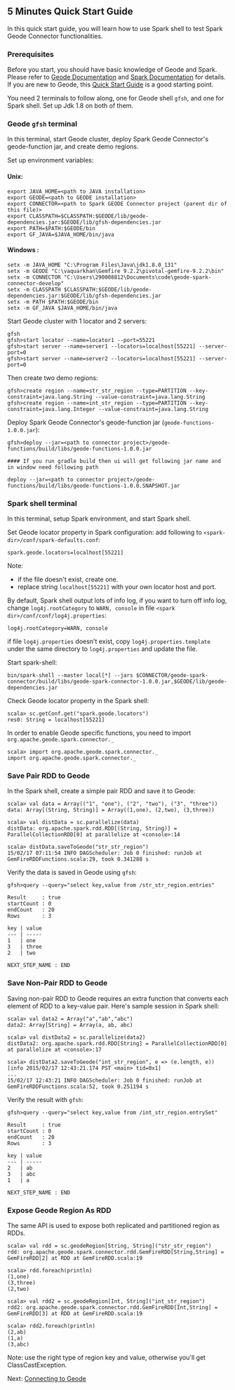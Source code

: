## 5 Minutes Quick Start Guide

In this quick start guide, you will learn how to use Spark shell to test Spark
Geode Connector functionalities.

### Prerequisites

Before you start, you should have basic knowledge of Geode and Spark. 
Please refer to [Geode Documentation](http://geode.apache.org/docs/)
and [Spark Documentation](https://spark.apache.org/docs/latest/index.html) for
details. If you are new to Geode, this 
[Quick Start Guide](http://geode.apache.org/docs/guide/getting_started/15_minute_quickstart_gfsh.html)
is a good starting point.

You need 2 terminals to follow along, one for Geode shell `gfsh`, and one for Spark shell. Set up Jdk 1.8 on both of them.

### Geode `gfsh` terminal
In this terminal, start Geode cluster, deploy Spark Geode Connector's geode-function jar, and create demo regions.

 

Set up environment variables:
#### Unix:
```
export JAVA_HOME=<path to JAVA installation>
export GEODE=<path to GEODE installation>
export CONNECTOR=<path to Spark GEODE Connector project (parent dir of this file)>
export CLASSPATH=$CLASSPATH:$GEODE/lib/geode-dependencies.jar:$GEODE/lib/gfsh-dependencies.jar
export PATH=$PATH:$GEODE/bin
export GF_JAVA=$JAVA_HOME/bin/java
```
#### Windows :
```
setx -m JAVA_HOME "C:\Program Files\Java\jdk1.8.0_131"
setx -m GEODE "C:\vaquarkhan\Gemfire 9.2.2\pivotal-gemfire-9.2.2\bin"
setx -m CONNECTOR "C:\Users\290008812\Documents\code\geode-spark-connector-develop"
setx -m CLASSPATH $CLASSPATH:$GEODE/lib/geode-dependencies.jar:$GEODE/lib/gfsh-dependencies.jar
setx -m PATH $PATH:$GEODE/bin
setx -m GF_JAVA $JAVA_HOME/bin/java
```

Start Geode cluster with 1 locator and 2 servers:
```
gfsh
gfsh>start locator --name=locator1 --port=55221
gfsh>start server --name=server1 --locators=localhost[55221] --server-port=0
gfsh>start server --name=server2 --locators=localhost[55221] --server-port=0
```

Then create two demo regions:
```
gfsh>create region --name=str_str_region --type=PARTITION --key-constraint=java.lang.String --value-constraint=java.lang.String
gfsh>create region --name=int_str_region --type=PARTITION --key-constraint=java.lang.Integer --value-constraint=java.lang.String
```

Deploy Spark Geode Connector's geode-function jar (`geode-functions-1.0.0.jar`):
```
gfsh>deploy --jar=<path to connector project>/geode-functions/build/libs/geode-functions-1.0.0.jar

#### If you run gradle build then ui will get following jar name and in window need following path 

deploy --jar=<path to connector project>/geode-functions/build/libs/geode-functions-1.0.0.SNAPSHOT.jar

```

### Spark shell terminal
In this terminal, setup Spark environment, and start Spark shell.

Set Geode locator property in Spark configuration: add 
following to `<spark-dir>/conf/spark-defaults.conf`:
```
spark.geode.locators=localhost[55221]
```
Note:
 - if the file doesn't exist, create one. 
 - replace string `localhost[55221]` with your own locator host and port.

By default, Spark shell output lots of info log, if you want to
turn off info log, change `log4j.rootCategory` to `WARN, console`
in file `<spark dir>/conf/conf/log4j.properties`:
```
log4j.rootCategory=WARN, console
```
if file `log4j.properties` doesn't exist, copy `log4j.properties.template`
under the same directory to `log4j.properties` and update the file.

Start spark-shell:
```
bin/spark-shell --master local[*] --jars $CONNECTOR/geode-spark-connector/build/libs/geode-spark-connector-1.0.0.jar,$GEODE/lib/geode-dependencies.jar
```

Check Geode locator property in the Spark shell:
```
scala> sc.getConf.get("spark.geode.locators")
res0: String = localhost[55221]
```

In order to enable Geode specific functions, you need to import 
`org.apache.geode.spark.connector._`
```
scala> import org.apache.geode.spark.connector._
import org.apache.geode.spark.connector._
```

### Save Pair RDD to Geode
In the Spark shell, create a simple pair RDD and save it to Geode:
```
scala> val data = Array(("1", "one"), ("2", "two"), ("3", "three"))
data: Array[(String, String)] = Array((1,one), (2,two), (3,three))

scala> val distData = sc.parallelize(data)
distData: org.apache.spark.rdd.RDD[(String, String)] = ParallelCollectionRDD[0] at parallelize at <console>:14

scala> distData.saveToGeode("str_str_region")
15/02/17 07:11:54 INFO DAGScheduler: Job 0 finished: runJob at GemFireRDDFunctions.scala:29, took 0.341288 s
```

Verify the data is saved in Geode using `gfsh`:
```
gfsh>query --query="select key,value from /str_str_region.entries"

Result     : true
startCount : 0
endCount   : 20
Rows       : 3

key | value
--- | -----
1   | one
3   | three
2   | two

NEXT_STEP_NAME : END
```

### Save Non-Pair RDD to Geode 
Saving non-pair RDD to Geode requires an extra function that converts each 
element of RDD to a key-value pair. Here's sample session in Spark shell:
```
scala> val data2 = Array("a","ab","abc")
data2: Array[String] = Array(a, ab, abc)

scala> val distData2 = sc.parallelize(data2)
distData2: org.apache.spark.rdd.RDD[String] = ParallelCollectionRDD[0] at parallelize at <console>:17

scala> distData2.saveToGeode("int_str_region", e => (e.length, e))
[info 2015/02/17 12:43:21.174 PST <main> tid=0x1]
...
15/02/17 12:43:21 INFO DAGScheduler: Job 0 finished: runJob at GemFireRDDFunctions.scala:52, took 0.251194 s
```

Verify the result with `gfsh`:
```
gfsh>query --query="select key,value from /int_str_region.entrySet"

Result     : true
startCount : 0
endCount   : 20
Rows       : 3

key | value
--- | -----
2   | ab
3   | abc
1   | a

NEXT_STEP_NAME : END
```

### Expose Geode Region As RDD
The same API is used to expose both replicated and partitioned region as RDDs. 
```
scala> val rdd = sc.geodeRegion[String, String]("str_str_region")
rdd: org.apache.geode.spark.connector.rdd.GemFireRDD[String,String] = GemFireRDD[2] at RDD at GemFireRDD.scala:19

scala> rdd.foreach(println)
(1,one)
(3,three)
(2,two)

scala> val rdd2 = sc.geodeRegion[Int, String]("int_str_region")
rdd2: org.apache.geode.spark.connector.rdd.GemFireRDD[Int,String] = GemFireRDD[3] at RDD at GemFireRDD.scala:19

scala> rdd2.foreach(println)
(2,ab)
(1,a)
(3,abc)
```
Note: use the right type of region key and value, otherwise you'll get
ClassCastException. 


Next: [Connecting to Geode](3_connecting.md)


